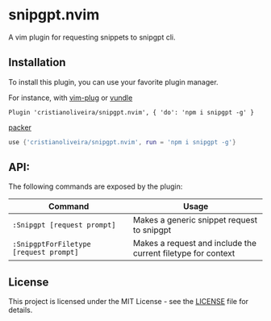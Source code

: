 # snipgpt.nvim

A vim plugin for requesting snippets to snipgpt cli.

## Installation

To install this plugin, you can use your favorite plugin manager.

For instance, with [vim-plug](https://github.com/junegunn/vim-plug) or [vundle](https://github.com/VundleVim/Vundle.vim)

```vim
Plugin 'cristianoliveira/snipgpt.nvim', { 'do': 'npm i snipgpt -g' }
```

[packer](https://github.com/wbthomason/packer.nvim)

```lua
use {'cristianoliveira/snipgpt.nvim', run = 'npm i snipgpt -g'}
```

## API:

The following commands are exposed by the plugin:

| Command                                | Usage                                                        |
| -------------------------------------- | ------------------------------------------------------------ |
| `:Snipgpt [request prompt]`            | Makes a generic snippet request to snipgpt                   |
| `:SnipgptForFiletype [request prompt]` | Makes a request and include the current filetype for context |

## License

This project is licensed under the MIT License - see the [LICENSE](LICENSE) file for details.
